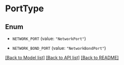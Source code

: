 # PortType

## Enum


* `NETWORK_PORT` (value: `"NetworkPort"`)

* `NETWORK_BOND_PORT` (value: `"NetworkBondPort"`)


[[Back to Model list]](../README.md#documentation-for-models) [[Back to API list]](../README.md#documentation-for-api-endpoints) [[Back to README]](../README.md)


